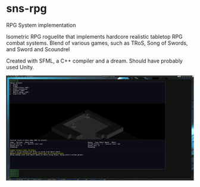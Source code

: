 # sns-rpg
RPG System implementation

Isometric RPG roguelite that implements hardcore realistic tabletop RPG combat systems.
Blend of various games, such as TRoS, Song of Swords, and Sword and Scoundrel


Created with SFML, a C++ compiler and a dream. Should have probably used Unity.

	

![Alt text](screen.png?raw=true "Optional Title")
	
